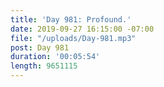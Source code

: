 ```yaml
---
title: 'Day 981: Profound.'
date: 2019-09-27 16:15:00 -07:00
file: "/uploads/Day-981.mp3"
post: Day 981
duration: '00:05:54'
length: 9651115
---
```


